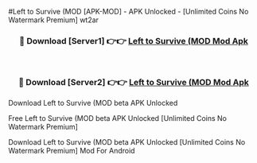 #Left to Survive (MOD [APK-MOD] - APK Unlocked - [Unlimited Coins No Watermark Premium] wt2ar



<div align="center">

<h3>🔴 Download [Server1] 👉👉 <a href="https://momento.my/?title=Left_to_Survive_(MOD">Left to Survive (MOD Mod Apk</a></h3><br>

<h3>🔴 Download [Server2] 👉👉 <a href="https://momento.my/?title=Left_to_Survive_(MOD">Left to Survive (MOD Mod Apk</a></h3>
</div>



Download Left to Survive (MOD beta APK Unlocked

Free Left to Survive (MOD beta APK Unlocked [Unlimited Coins No Watermark Premium]

Download Left to Survive (MOD beta APK Unlocked [Unlimited Coins No Watermark Premium] Mod For Android
